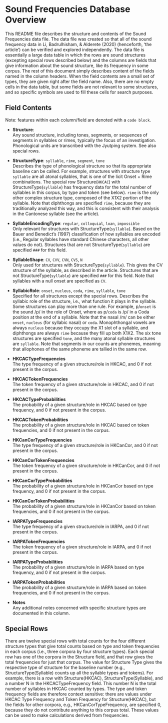 # Sound Frequencies Database Overview
This README file describes the structure and contents of the Sound Frequencies data file. The data file was created so that all of the sound frequency data in Li, Badrulhisham, & Alderete (2020) (henceforth, ‘the article’) can be verified and explored independently. The data file is essentially a large data table in which the rows are sound structures (excepting special rows described below) and the columns are fields that give information about the sound structure, like its frequency in some corpus. The rest of this document simply describes content of the fields named in the column headers. When the field contents are a small set of types, they are given right after the field name. Also, there are no empty cells in the data table, but some fields are not relevant to some structures, and so specific symbols are used to fill these cells for search purposes.
## Field Contents
Note: features within each column/field are denoted with a `code block`.

- **Structure**:  
Any sound structure, including tones, segments, or sequences of segments in syllables or rimes, typically the focus of an investigation. Phonological units are transcribed with the Jyutping system. See also special rows. 

- **StructureType**: `syllable`, `rime`, `segment`, `tone`  
Describes the type of phonological structure so that its appropriate baseline can be called. For example, structures with structure type `syllable` are all atonal syllables, that is one of the licit Onset + Rime combinations. The special row Structure(`HKCAC`) with StructureType(`syllable`) has frequency data for the total number of syllables in this corpus, by type and token (see below). `rime` is the only other complex structure type, composed of the X1X2 portion of the syllable. Note that diphthongs are specified `rime`, because they are traditionally analyzed this way, and this is consistent with their analysis in the Cantonese syllable (see the article).

- **SyllableEncodingType**: `regular`, `colloquial`, `loan`, `impossible`  
Only relevant for structures with StructureType(`syllable`). Based on the Bauer and Benedict’s (1997) classification of how syllables are encoded (i.e., Regular syllables have standard Chinese characters, all other values do not). Structures that are not StructureType(`syllable`) are specified `###` for this field.

- **SyllableShape**: `CV`, `CVV`, `CVN`, `CVS`, `N`  
Only used for structures with StructureType(`syllable`). This gives the CV structure of the syllable, as described in the article. Structures that are not StructureType(`syllable`) are specified `###` for this field. Note that syllables with a null onset are specified as `CV`.

- **SyllabicRole**: `onset`, `nucleus`, `coda`, `rime`, `syllable`, `tone`  
Specified for all structures except the special rows. Describes the syllabic role of the structure, i.e., what function it plays in the syllable. Some structures can play more than one rule. For example, p/`onset` is the sound /p/ in the role of Onset, where as p/`coda` is /p/ in a Coda position at the end of a syllable. Note that the nasal /m/ can be either `onset`, `nucleus` (for syllabic nasal) or `coda`. Monophthongal vowels are always `nucleus` because they occupy the X1 slot of a syllable, and diphthongs are always `rime` because they fill up both X1X2. The six tone structures are specified `tone`, and the many atonal syllable structures are `syllable`. Note that segments in our counts are phonemes, meaning that allophones of the same phoneme are tallied in the same row.

- **HKCACTypeFrequencies**  
The type frequency of a given structure/role in HKCAC, and 0 if not present in the corpus.

- **HKCACTokenFrequencies**  
The token frequency of a given structure/role in HKCAC, and 0 if not present in the corpus.

- **HKCACTypeProbabilities**  
The probability of a given structure/role in HKCAC based on type frequency, and 0 if not present in the corpus.

- **HKCACTokenProbabilities**  
The probability of a given structure/role in HKCAC based on token frequencies, and 0 if not present in the corpus.

- **HKCanCorTypeFrequencies**  
The type frequency of a given structure/role in HKCanCor, and 0 if not present in the corpus.

- **HKCanCorTokenFrequencies**  
The token frequency of a given structure/role in HKCanCor, and 0 if not present in the corpus.

- **HKCanCorTypeProbabilities**  
The probability of a given structure/role in HKCanCor based on type frequency, and 0 if not present in the corpus.

- **HKCanCorTokenProbabilities**  
The probability of a given structure/role in HKCanCor based on token frequencies, and 0 if not present in the corpus.

- **IARPATypeFrequencies**  
The type frequency of a given structure/role in IARPA, and 0 if not present in the corpus.

- **IARPATokenFrequencies**  
The token frequency of a given structure/role in IARPA, and 0 if not present in the corpus.

- **IARPATypeProbabilities**  
The probability of a given structure/role in IARPA based on type frequency, and 0 if not present in the corpus.

- **IARPATokenProbabilities**  
The probability of a given structure/role in IARPA based on token frequencies, and 0 if not present in the corpus.

- **Notes**  
Any additional notes concerned with specific structure types are documented in this column.
## Special Rows
There are twelve special rows with total counts for the four different structure types that give total counts based on type and token frequencies in each corpus (i.e., three corpora by four structure types). Each special row has one of the corpora in the Structure field, and that row gives the total frequencies for just that corpus. The value for Structure Type gives the respective type of structure for the baseline number (e.g., StructureType(Syllable) counts up all the syllable types and tokens). For example, there is a row with Structure(HKCAC), StructureType(Syllable), and a number N in the HKCACTypeFrequency field. This number N is the total number of syllables in HKCAC counted by types. The type and token frequency fields are therefore context sensitive: there are values under HKCAC Type Frequency and Token Frequency for Structure(HKCAC), but the fields for other corpora, e.g., HKCanCorTypeFrequency, are specified 0, because they do not contribute anything to this corpus total. These values can be used to make calculations derived from frequencies. 
